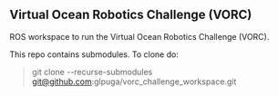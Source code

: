 ## Virtual Ocean Robotics Challenge (VORC)

ROS workspace to run the Virtual Ocean Robotics Challenge (VORC).

This repo contains submodules. To clone do:

> git clone --recurse-submodules git@github.com:glpuga/vorc_challenge_workspace.git

